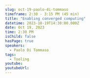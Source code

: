 ```yaml
---
slug: oct-19-paolo-di-tommaso
timeframe: 2:30 - 3:15 PM (45 min)
title: "Enabling converged computing"
datetime: 2023-10-19T14:30:00.000Z
date: Oct 19, 2023
time: 2:30 PM
isChild: false
hasPage: true
speakers:
  - Paolo Di Tommaso
tags:
  - Tooling
youtube: 
youtubeUrl: 
---
```

